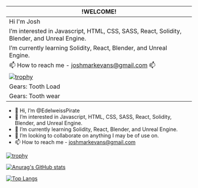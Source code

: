 |!WELCOME!|
|-----------------|
|Hi I'm Josh|
|I’m interested in Javascript, HTML, CSS, SASS, React, Solidity, Blender, and Unreal Engine.|
|I’m currently learning Solidity, React, Blender, and Unreal Engine.|
|📫 How to reach me - joshmarkevans@gmail.com 📫|
|[![trophy](https://github-profile-trophy.vercel.app/?username=EdelweissPirate&rank=SSS,SS,S,AAA,AA,A,B,C&theme=gruvbox)](https://github.com/ryo-ma/github-profile-trophy)||[![Anurag's GitHub stats](https://github-readme-stats.vercel.app/api?username=EdelweissPirate&count_private=true&show_icons=true&theme=gruvbox)](https://github.com/anuraghazra/github-readme-stats)|
|Gears: Tooth Load|
|Gears: Tooth wear|
  

- 👋 Hi, I’m @EdelweissPirate
- 👀 I’m interested in Javascript, HTML, CSS, SASS, React, Solidity, Blender, and Unreal Engine.
- 🌱 I’m currently learning Solidity, React, Blender, and Unreal Engine.
- 💞️ I’m looking to collaborate on anything I may be of use on. 
- 📫 How to reach me - joshmarkevans@gmail.com

[![trophy](https://github-profile-trophy.vercel.app/?username=EdelweissPirate&rank=SSS,SS,S,AAA,AA,A,B,C&theme=gruvbox)](https://github.com/ryo-ma/github-profile-trophy)


[![Anurag's GitHub stats](https://github-readme-stats.vercel.app/api?username=EdelweissPirate&count_private=true&show_icons=true&theme=gruvbox)](https://github.com/anuraghazra/github-readme-stats)

[![Top Langs](https://github-readme-stats.vercel.app/api/top-langs/?username=EdelweissPirate&theme=gruvbox)](https://github.com/anuraghazra/github-readme-stats)

<!---
EdelweissPirate/EdelweissPirate is a ✨ special ✨ repository because its `README.md` (this file) appears on your GitHub profile.
You can click the Preview link to take a look at your changes.
--->
